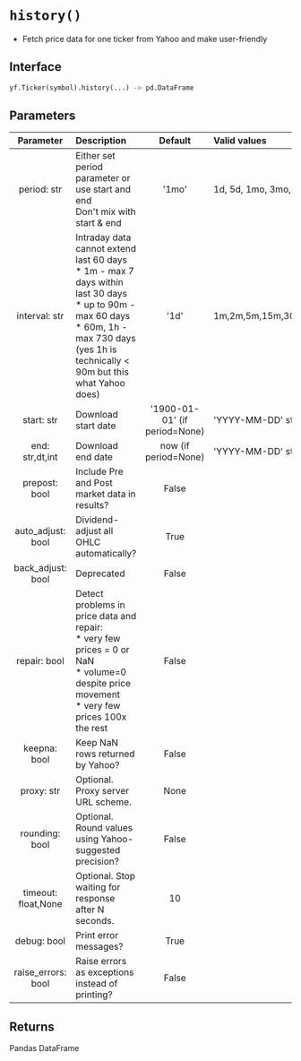 # `history()` 
- Fetch price data for one ticker from Yahoo and make user-friendly

## Interface
```python
yf.Ticker(symbol).history(...) -> pd.DataFrame
```

## Parameters

| Parameter  | Description | Default | Valid values | 
| :--------: | :-------- | :------: | :-------- | 
| period: str | Either set period parameter or use start and end <br> Don't mix with start & end | '1mo' | 1d, 5d, 1mo, 3mo, 6mo, 1y, 2y, 5y, 10y, ytd, max |
| interval: str | Intraday data cannot extend last 60 days <br> * 1m - max 7 days within last 30 days <br> * up to 90m - max 60 days <br> * 60m, 1h - max 730 days (yes 1h is technically < 90m but this what Yahoo does)| '1d' | 1m,2m,5m,15m,30m,60m,90m,1h,1d,5d,1wk,1mo,3mo | 
| start: str | Download start date | '1900-01-01' (if period=None) | 'YYYY-MM-DD' string, _datetime, or epoch | 
| end: str,dt,int | Download end date | now (if period=None) | 'YYYY-MM-DD' string, _datetime, or epoch |
| prepost: bool | Include Pre and Post market data in results? | False |  |
| auto_adjust: bool | Dividend-adjust all OHLC automatically? | True |  |
| back_adjust: bool | Deprecated | False |  |
| repair: bool | Detect problems in price data and repair: <br> * very few prices = 0 or NaN <br> * volume=0 despite price movement <br> * very few prices 100x the rest | False ||
| keepna: bool | Keep NaN rows returned by Yahoo?  | False |  |
| proxy: str | Optional. Proxy server URL scheme. | None |  |
| rounding: bool | Optional. Round values using Yahoo-suggested precision? | False |  |
| timeout: float,None | Optional. Stop waiting for response after N seconds. | 10 |  |
| debug: bool | Print error messages? | True |  |
| raise_errors: bool | Raise errors as exceptions instead of printing? | False |  |

## Returns
Pandas DataFrame
